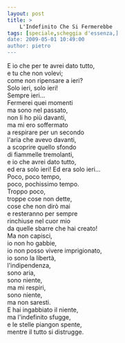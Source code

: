 ```yaml
---
layout: post
title: >
    L'Indefinito Che Si Fermerebbe
tags: [speciale,scheggia d'essenza,]
date: 2009-05-01 10:49:00
author: pietro
---
```

E io che per te avrei dato tutto,<br/>e tu che non volevi;<br/>come non ripensare a ieri?<br/>Solo ieri, solo ieri!<br/>Sempre ieri...<br/>Fermerei quei momenti<br/>ma sono nel passato,<br/>non li ho più davanti,<br/>ma mi ero soffermato<br/>a respirare per un secondo<br/>l'aria che avevo davanti,<br/>a scoprire quello sfondo<br/>di fiammelle tremolanti,<br/>e io che avrei dato tutto,<br/>ed era solo ieri! Ed era solo ieri...<br/>Poco, poco tempo,<br/>poco, pochissimo tempo.<br/>Troppo poco,<br/>troppe cose non dette,<br/>cose che non dirò mai<br/>e resteranno per sempre<br/>rinchiuse nel cuor mio<br/>da quelle sbarre che hai creato!<br/>Ma non capisci,<br/>io non ho gabbie,<br/>io non posso vivere imprigionato,<br/>io sono la libertà,<br/>l'indipendenza,<br/>sono aria,<br/>sono niente,<br/>ma mi respiri,<br/>sono niente,<br/>ma non saresti.<br/>E hai ingabbiato il niente,<br/>ma l'indefinito sfugge,<br/>e le stelle piangon spente,<br/>mentre il tutto si distrugge.
